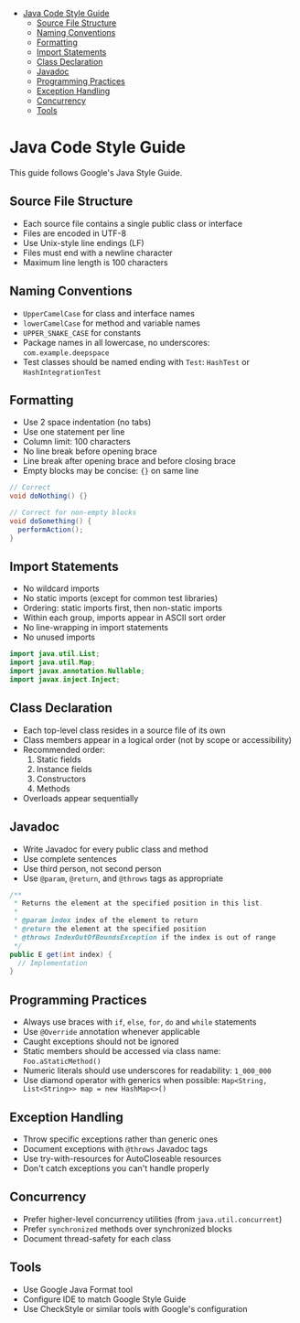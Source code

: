 <!-- START doctoc generated TOC please keep comment here to allow auto update -->
<!-- DON'T EDIT THIS SECTION, INSTEAD RE-RUN doctoc TO UPDATE -->

- [Java Code Style Guide](#java-code-style-guide)
  - [Source File Structure](#source-file-structure)
  - [Naming Conventions](#naming-conventions)
  - [Formatting](#formatting)
  - [Import Statements](#import-statements)
  - [Class Declaration](#class-declaration)
  - [Javadoc](#javadoc)
  - [Programming Practices](#programming-practices)
  - [Exception Handling](#exception-handling)
  - [Concurrency](#concurrency)
  - [Tools](#tools)

<!-- END doctoc generated TOC please keep comment here to allow auto update -->

# Java Code Style Guide

This guide follows Google's Java Style Guide.

## Source File Structure

- Each source file contains a single public class or interface
- Files are encoded in UTF-8
- Use Unix-style line endings (LF)
- Files must end with a newline character
- Maximum line length is 100 characters

## Naming Conventions

- `UpperCamelCase` for class and interface names
- `lowerCamelCase` for method and variable names
- `UPPER_SNAKE_CASE` for constants
- Package names in all lowercase, no underscores: `com.example.deepspace`
- Test classes should be named ending with `Test`: `HashTest` or
  `HashIntegrationTest`

## Formatting

- Use 2 space indentation (no tabs)
- Use one statement per line
- Column limit: 100 characters
- No line break before opening brace
- Line break after opening brace and before closing brace
- Empty blocks may be concise: `{}` on same line

```java
// Correct
void doNothing() {}

// Correct for non-empty blocks
void doSomething() {
  performAction();
}
```

## Import Statements

- No wildcard imports
- No static imports (except for common test libraries)
- Ordering: static imports first, then non-static imports
- Within each group, imports appear in ASCII sort order
- No line-wrapping in import statements
- No unused imports

```java
import java.util.List;
import java.util.Map;
import javax.annotation.Nullable;
import javax.inject.Inject;
```

## Class Declaration

- Each top-level class resides in a source file of its own
- Class members appear in a logical order (not by scope or accessibility)
- Recommended order:
  1. Static fields
  2. Instance fields
  3. Constructors
  4. Methods
- Overloads appear sequentially

## Javadoc

- Write Javadoc for every public class and method
- Use complete sentences
- Use third person, not second person
- Use `@param`, `@return`, and `@throws` tags as appropriate

```java
/**
 * Returns the element at the specified position in this list.
 *
 * @param index index of the element to return
 * @return the element at the specified position
 * @throws IndexOutOfBoundsException if the index is out of range
 */
public E get(int index) {
  // Implementation
}
```

## Programming Practices

- Always use braces with `if`, `else`, `for`, `do` and `while` statements
- Use `@Override` annotation whenever applicable
- Caught exceptions should not be ignored
- Static members should be accessed via class name: `Foo.aStaticMethod()`
- Numeric literals should use underscores for readability: `1_000_000`
- Use diamond operator with generics when possible:
  `Map<String, List<String>> map = new HashMap<>()`

## Exception Handling

- Throw specific exceptions rather than generic ones
- Document exceptions with `@throws` Javadoc tags
- Use try-with-resources for AutoCloseable resources
- Don't catch exceptions you can't handle properly

## Concurrency

- Prefer higher-level concurrency utilities (from `java.util.concurrent`)
- Prefer `synchronized` methods over synchronized blocks
- Document thread-safety for each class

## Tools

- Use Google Java Format tool
- Configure IDE to match Google Style Guide
- Use CheckStyle or similar tools with Google's configuration
